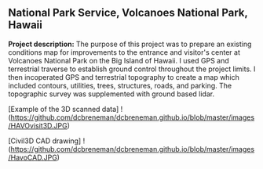 ## National Park Service, Volcanoes National Park, Hawaii

**Project description:** The purpose of this project was to prepare an existing conditions map for improvements to the entrance 
and visitor's center at Volcanoes National Park on the Big Island of Hawaii.  I used GPS and terrestrial traverse to establish 
ground control throughout the project limits.  I then incoperated GPS and terrestrial topography to create a map which included 
contours, utilities, trees, structures, roads, and parking.  The topographic survey was supplemented with ground based lidar.

[Example of the 3D scanned data]
!(https://github.com/dcbreneman/dcbreneman.github.io/blob/master/images/HAVOvisit3D.JPG)

[Civil3D CAD drawing]
!(https://github.com/dcbreneman/dcbreneman.github.io/blob/master/images/HavoCAD.JPG)
